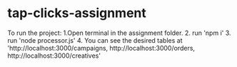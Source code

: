 # tap-clicks-assignment

To run the project:
  1.Open terminal in the assignment folder.
  2. run 'npm i'
  3. run 'node processor.js'
  4. You can see the desired tables at 'http://localhost:3000/campaigns,  http://localhost:3000/orders,  http://localhost:3000/creatives'
